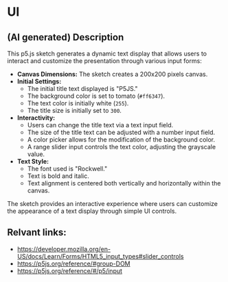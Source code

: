 # UI

## (AI generated) Description

This p5.js sketch generates a dynamic text display that allows users to interact and customize the presentation through various input forms:

- **Canvas Dimensions:** The sketch creates a 200x200 pixels canvas.
- **Initial Settings:**
  - The initial title text displayed is "P5JS."
  - The background color is set to tomato (`#ff6347`).
  - The text color is initially white (`255`).
  - The title size is initially set to `300`.
- **Interactivity:**
  - Users can change the title text via a text input field.
  - The size of the title text can be adjusted with a number input field.
  - A color picker allows for the modification of the background color.
  - A range slider input controls the text color, adjusting the grayscale value.
- **Text Style:**
  - The font used is "Rockwell."
  - Text is bold and italic.
  - Text alignment is centered both vertically and horizontally within the canvas.

The sketch provides an interactive experience where users can customize the appearance of a text display through simple UI controls.

## Relvant links:

- https://developer.mozilla.org/en-US/docs/Learn/Forms/HTML5_input_types#slider_controls
- https://p5js.org/reference/#group-DOM
- https://p5js.org/reference/#/p5/input
